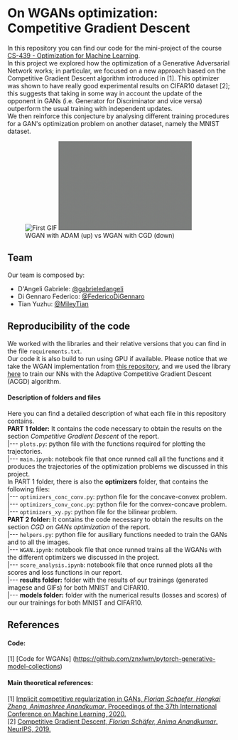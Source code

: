 # On WGANs optimization: Competitive Gradient Descent  
In this repository you can find our code for the mini-project of the course [CS-439 - Optimization for Machine Learning](https://edu.epfl.ch/coursebook/en/optimization-for-machine-learning-CS-439).  
In this project we explored how the optimization of a Generative Adversarial Network works; in particular, we focused on a new approach based on the Competitive Gradient Descent algorithm introduced in [1]. This optimizer was shown to have really good experimental results on CIFAR10 dataset [2]; this suggests that taking in some way in account the update of the opponent in GANs (i.e. Generator for Discriminator and vice versa) outperform the usual training with independent updates.  
We then reinforce this conjecture by analysing different training procedures for a GAN's optimization problem on another dataset, namely the MNIST dataset.

<p align="center">
  <figure>
    <img src="https://github.com/gabrieledangeli/OptML_miniproject_FGY/blob/main/PART%202/results/mnist/WGAN/WGAN_generate_animation.gif" alt="First GIF" width="300" height="200"/>
    <img src="https://github.com/gabrieledangeli/OptML_miniproject_FGY/blob/main/PART%202/results/mnist/WGAN_ACGD/WGAN_ACGD_generate_animation.gif" alt="Second GIF" width="300" height="200"/>
    <figcaption>WGAN with ADAM (up) vs WGAN with CGD (down)</figcaption>
  </figure>
</p>

## Team  
Our team is composed by:  
* D'Angeli Gabriele: [@gabrieledangeli](https://github.com/gabrieledangeli)    
* Di Gennaro Federico: [@FedericoDiGennaro](https://github.com/FedericoDiGennaro)    
* Tian Yuzhu: [@MileyTian](https://github.com/MileyTian)   

## Reproducibility of the code
We worked with the libraries and their relative versions that you can find in the file `requirements.txt`.   
Our code it is also build to run using GPU if available. Please notice that we take the WGAN implementation from [this repository](), and we used the library [here](https://github.com/devzhk/Implicit-Competitive-Regularization) to train our NNs with the Adaptive Competitive Gradient Descent (ACGD) algorithm.

#### Description of folders and files  
Here you can find a detailed description of what each file in this repository contains.  
**PART 1 folder:** It contains the code necessary to obtain the results on the section *Competitive Gradient Descent* of the report.  
|--- `plots.py`: python file with the functions required for plotting the trajectories.   
|--- `main.ipynb`: notebook file that once runned call all the functions and it produces the trajectories of the optimization problems we discussed in this project.  
In PART 1 folder, there is also the **optimizers** folder, that contains the following files:   
|--- `optimizers_conc_conv.py`: python file for the concave-convex problem.   
|--- `optimizers_conv_conc.py`: python file for the convex-concave problem.  
|--- `optimizers_xy.py`: python file for the bilinear problem.  
**PART 2 folder:** It contains the code necessary to obtain the results on the section *CGD on GANs optimization* of the report.  
|--- `helpers.py`: python file for ausiliary functions needed to train the GANs and to all the images.  
|--- `WGAN.ipynb`: notebook file that once runned trains all the WGANs with the different
optimizers we discussed in the project.  
|--- `score_analysis.ipynb`: notebook file that once runned plots all the scores and loss functions in our report.  
|--- **results folder:** folder with the results of our trainings (generated imagese and GIFs) for both MNIST and CIFAR10.  
|--- **models folder:** folder with the numerical results (losses and scores) of our our trainings for both MNIST and CIFAR10.   

## References

#### Code:
[1] [Code for WGANs] (https://github.com/znxlwm/pytorch-generative-model-collections)

#### Main theoretical references: 
[1] [Implicit competitive regularization in GANs, *Florian Schaefer, Hongkai Zheng, Animashree Anandkumar*. Proceedings of the 37th International Conference on Machine Learning, 2020.](http://proceedings.mlr.press/v119/schaefer20a.html)  
[2] [Competitive Gradient Descent, *Florian Schäfer, Anima Anandkumar*. NeurIPS, 2019.](https://arxiv.org/abs/1905.12103)
